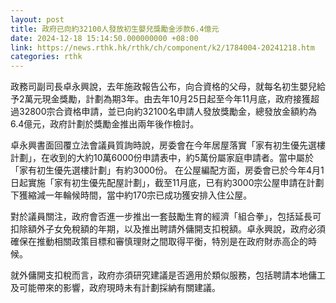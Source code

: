 ```yaml
---
layout: post
title: 政府已向約32100人發放初生嬰兒獎勵金涉款6.4億元
date: 2024-12-18 15:14:50.000000000 +08:00
link: https://news.rthk.hk/rthk/ch/component/k2/1784004-20241218.htm
categories: rthk
---
```


政務司副司長卓永興說，去年施政報告公布，向合資格的父母，就每名初生嬰兒給予2萬元現金獎勵，計劃為期3年。由去年10月25日起至今年11月底，政府接獲超過32800宗合資格申請，並已向約32100名申請人發放獎勵金，總發放金額約為6.4億元，政府計劃於獎勵金推出兩年後作檢討。

卓永興書面回覆立法會議員質詢時說，房委會在今年居屋落實「家有初生優先選樓計劃」，在收到的大約10萬6000份申請表中，約5萬份屬家庭申請者。當中屬於「家有初生優先選樓計劃」有約3000份。 在公屋編配方面，房委會已於今年4月1日起實施「家有初生優先配屋計劃」，截至11月底，已有約3000宗公屋申請在計劃下獲縮減一年輪候時間，當中約170宗已成功獲安排入住公屋。

對於議員關注，政府會否進一步推出一套鼓勵生育的經濟「組合拳」，包括延長可扣除額外子女免稅額的年期，以及推出聘請外傭開支扣稅額。卓永興說，政府必須確保在推動相關政策目標和審慎理財之間取得平衡，特別是在政府財赤高企的時候。

就外傭開支扣稅而言，政府亦須研究建議是否適用於類似服務，包括聘請本地傭工及可能帶來的影響，政府現時未有計劃採納有關建議。
